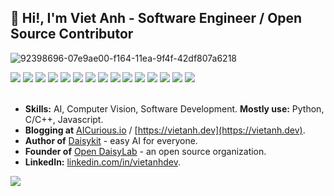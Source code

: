 
## 👋 Hi!, I'm Viet Anh - Software Engineer / Open Source Contributor

![92398696-07e9ae00-f164-11ea-9f4f-42df807a6218](https://user-images.githubusercontent.com/18329471/143008836-160bb1b4-2289-4476-9777-2d9c75275916.gif)

<div style="clear:both; width: 100%;"> 
<img src="https://img.shields.io/badge/C++-00599C.svg?logo=c%2B%2B&style=flat"> <img src="https://img.shields.io/badge/Python-f9d64e.svg?logo=python&style=flat"> <img src="https://img.shields.io/badge/HTML5-222222.svg?logo=html5&style=flat">
 <img src="https://img.shields.io/badge/CSS3-1572B6.svg?logo=css3&style=flat"> <img src="https://img.shields.io/badge/javascript-3577c4.svg?logo=javascript&style=flat"> <img src="https://img.shields.io/badge/TensorFlow-aa4c00.svg?logo=tensorflow&style=flat"> <img src="https://img.shields.io/badge/PyTorch-f9d64e.svg?logo=pytorch&style=flat"> <img src="https://img.shields.io/badge/OpenCV-FF0000.svg?logo=opencv&style=flat"> <img src="https://img.shields.io/badge/Qt-222222.svg?logo=qt"> <img src="https://img.shields.io/badge/Raspberry%20Pi-C51A4A.svg?logo=Raspberry%20Pi&style=flat"> <img src="https://img.shields.io/badge/Jetson-blue.svg?logo=NVIDIA&style=flat"> <img src="https://img.shields.io/badge/Android-0000FF.svg?logo=android&style=flat"> <img src="https://img.shields.io/badge/-Docker-222222.svg?logo=docker&style=flat"> <img src="https://img.shields.io/badge/-Flutter-222222.svg?logo=flutter&style=flat"> <img src="https://komarev.com/ghpvc/?username=vietanhdev"> 
 </div>
<br>

- **Skills:** AI, Computer Vision, Software Development. **Mostly use:** Python, C/C++, Javascript.
- **Blogging at** [AICurious.io](https://aicurious.io) / [https://vietanh.dev](https://vietanh.dev).
- **Author of** [Daisykit](https://docs.daisykit.org/en/latest/) - easy AI for everyone.
- **Founder of** [Open DaisyLab](https://github.com/open-daisylab) - an open source organization.
- **LinkedIn:** [linkedin.com/in/vietanhdev](https://www.linkedin.com/in/vietanhdev/).

<img style="float: left;" src="https://github-readme-stats.vercel.app/api?username=vietanhdev&count_private=true&show_icons=true&hide_border=false">
